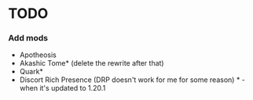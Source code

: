 # TODO

### Add mods
- Apotheosis
- Akashic Tome* (delete the rewrite after that)
- Quark*
- Discort Rich Presence (DRP doesn't work for me for some reason)
\* - when it's updated to 1.20.1
